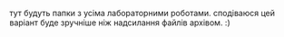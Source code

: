 тут будуть папки з усіма лабораторними роботами.
сподіваюся цей варіант буде зручніше ніж надсилання файлів архівом.
:)
